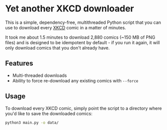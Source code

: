 # Yet another XKCD downloader

This is a simple, dependency-free, multithreaded Python script that you can use to download every [XKCD](https://xkcd.com) comic in a matter of minutes.

It took me about 1.5 minutes to download 2,880 comics (~150 MB of PNG files) and is designed to be idempotent by default - if you run it again, it will only download comics that you don't already have.

## Features

- Multi-threaded downloads
- Ability to force re-download any existing comics with `--force`

## Usage

To download every XKCD comic, simply point the script to a directory where you'd like to save the downloaded comics:

```bash
python3 main.py -o data/
```
